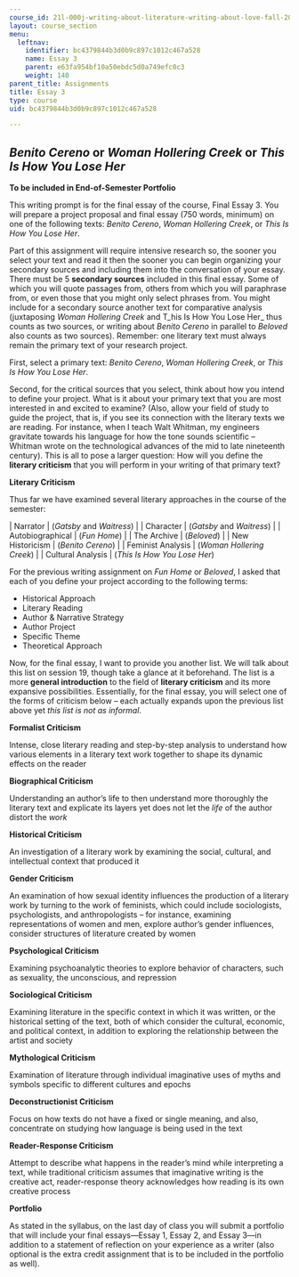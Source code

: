 ```yaml
---
course_id: 21l-000j-writing-about-literature-writing-about-love-fall-2015
layout: course_section
menu:
  leftnav:
    identifier: bc4379844b3d0b9c897c1012c467a528
    name: Essay 3
    parent: e63fa954bf10a50ebdc5d0a749efc0c3
    weight: 140
parent_title: Assignments
title: Essay 3
type: course
uid: bc4379844b3d0b9c897c1012c467a528

---
```


_Benito Cereno_ or _Woman Hollering Creek_ or _This Is How You Lose Her_
------------------------------------------------------------------------

**To be included in End-of-Semester Portfolio**

This writing prompt is for the final essay of the course, Final Essay 3. You will prepare a project proposal and final essay (750 words, minimum) on one of the following texts: _Benito Cereno_, _Woman Hollering Creek_, or _This Is How You Lose Her_.

Part of this assignment will require intensive research so, the sooner you select your text and read it then the sooner you can begin organizing your secondary sources and including them into the conversation of your essay. There must be 5 **secondary sources** included in this final essay. Some of which you will quote passages from, others from which you will paraphrase from, or even those that you might only select phrases from. You might include for a secondary source another text for comparative analysis (juxtaposing _Woman Hollering Creek_ and T_his Is How You Lose Her_ thus counts as two sources, or writing about _Benito Cereno_ in parallel to _Beloved_ also counts as two sources). Remember: one literary text must always remain the primary text of your research project.

First, select a primary text: _Benito Cereno_, _Woman Hollering Creek_, or _This Is How You Lose Her_.

Second, for the critical sources that you select, think about how you intend to define your project. What is it about your primary text that you are most interested in and excited to examine? (Also, allow your field of study to guide the project, that is, if you see its connection with the literary texts we are reading. For instance, when I teach Walt Whitman, my engineers gravitate towards his language for how the tone sounds scientific – Whitman wrote on the technological advances of the mid to late nineteenth century). This is all to pose a larger question: How will you define the **literary criticism** that you will perform in your writing of that primary text?

**Literary Criticism**

Thus far we have examined several literary approaches in the course of the semester:

| Narrator | (_Gatsby_ and _Waitress_) |
| Character | (_Gatsby_ and _Waitress_) |
| Autobiographical | (_Fun Home_) |
| The Archive | (_Beloved_) |
| New Historicism | (_Benito Cereno_) |
| Feminist Analysis | (_Woman Hollering Creek_) |
| Cultural Analysis | (_This Is How You Lose Her_) 

For the previous writing assignment on _Fun Home_ or _Beloved_, I asked that each of you define your project according to the following terms:

*   Historical Approach
*   Literary Reading
*   Author & Narrative Strategy
*   Author Project
*   Specific Theme
*   Theoretical Approach

Now, for the final essay, I want to provide you another list. We will talk about this list on session 19, though take a glance at it beforehand. The list is a more **general introduction** to the field of **literary criticism** and its more expansive possibilities. Essentially, for the final essay, you will select one of the forms of criticism below – each actually expands upon the previous list above yet _this list is not as informal_.

**Formalist Criticism**

Intense, close literary reading and step-by-step analysis to understand how various elements in a literary text work together to shape its dynamic effects on the reader

**Biographical Criticism**

Understanding an author’s life to then understand more thoroughly the literary text and explicate its layers yet does not let the _life_ of the author distort the _work_

**Historical Criticism**

An investigation of a literary work by examining the social, cultural, and intellectual context that produced it

**Gender Criticism**

An examination of how sexual identity influences the production of a literary work by turning to the work of feminists, which could include sociologists, psychologists, and anthropologists – for instance, examining representations of women and men, explore author’s gender influences, consider structures of literature created by women

**Psychological Criticism**

Examining psychoanalytic theories to explore behavior of characters, such as sexuality, the unconscious, and repression

**Sociological Criticism**

Examining literature in the specific context in which it was written, or the historical setting of the text, both of which consider the cultural, economic, and political context, in addition to exploring the relationship between the artist and society

**Mythological Criticism**

Examination of literature through individual imaginative uses of myths and symbols specific to different cultures and epochs

**Deconstructionist Criticism**

Focus on how texts do not have a fixed or single meaning, and also, concentrate on studying how language is being used in the text

**Reader-Response Criticism**

Attempt to describe what happens in the reader’s mind while interpreting a text, while traditional criticism assumes that imaginative writing is the creative act, reader-response theory acknowledges how reading is its own creative process

**Portfolio**

As stated in the syllabus, on the last day of class you will submit a portfolio that will include your final essays—Essay 1, Essay 2, and Essay 3—in addition to a statement of reflection on your experience as a writer (also optional is the extra credit assignment that is to be included in the portfolio as well).